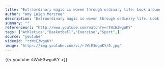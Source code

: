 ```yaml
---
title: "Extraordinary magic is woven through ordinary life. Look around!"
author: "Amy Leigh Mercree"
description: "Extraordinary magic is woven through ordinary life. Look around! - Amy Leigh Mercree quotes from GetInspired365.com"
summary: ""
referenceurl: "http://www.youtube.com/watch?v=rtWcE3wguKY"
tags: ["Athletics","Basketball","Exercise","Sport",]
source: "youtube"
videoid: "rtWcE3wguKY"
image: "https://img.youtube.com/vi/rtWcE3wguKY/0.jpg"
---
```


{{< youtube rtWcE3wguKY >}}
